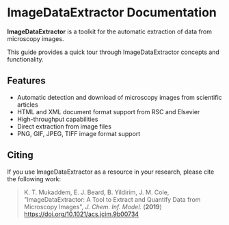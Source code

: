 # ImageDataExtractor Documentation


**ImageDataExtractor** is a toolkit for the automatic extraction of data from microscopy images.

This guide provides a quick tour through ImageDataExtractor concepts and functionality.

## Features

- Automatic detection and download of microscopy images from scientific articles
- HTML and XML document format support from RSC and Elsevier
- High-throughput capabilities
- Direct extraction from image files
- PNG, GIF, JPEG, TIFF image format support


## Citing

If you use ImageDataExtractor as a resource in your research, please cite the following work:

> K. T. Mukaddem, E. J. Beard, B. Yildirim, J. M. Cole, "ImageDataExtractor: A Tool to Extract and Quantify Data from Microscopy Images", _J. Chem. Inf. Model._ (__2019__) <a href="https://doi.org/10.1021/acs.jcim.9b00734">https://doi.org/10.1021/acs.jcim.9b00734</a>
